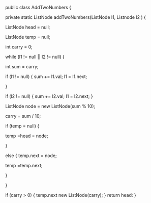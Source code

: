  public class AddTwoNumbers {

 private static ListNode addTwoNumbers(ListNode l1, Listnode l2 ) {
 
 ListNode head = null;
 
 ListNode temp = null;

 int carry = 0;

 while (l1 != null || l2 != null)  {
 
 int sum = carry;
 
 if (l1 != null) {
  sum += l1.val;
  l1 = l1.next;

}
 
  if (l2 != null) {
   sum += l2.val;
 l1 = l2.next;
 }


ListNode node = new ListNode(sum % 10);

carry = sum / 10;

if (temp = null) {

  temp =head = node;

  }

  else { temp.next = node;
  
  temp =temp.next;
  
  }
  
  }

  if (carry > 0) {
  temp.next new ListNode(carry);
  }
  return head:
  }
